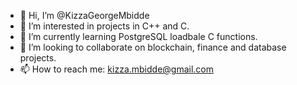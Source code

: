 - 👋 Hi, I’m @KizzaGeorgeMbidde
- 👀 I’m interested in projects in C++ and C.
- 🌱 I’m currently learning PostgreSQL loadbale C functions.
- 💞️ I’m looking to collaborate on blockchain, finance and database projects.
- 📫 How to reach me: kizza.mbidde@gmail.com

<!---
KizzaGeorgeMbidde/KizzaGeorgeMbidde is a ✨ special ✨ repository because its `README.md` (this file) appears on your GitHub profile.
You can click the Preview link to take a look at your changes.
--->
